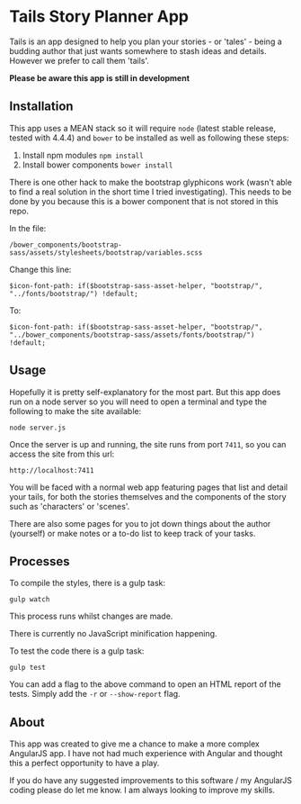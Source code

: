 Tails Story Planner App
=======================

Tails is an app designed to help you plan your stories - or 'tales' - being a
budding author that just wants somewhere to stash ideas and details. However we
prefer to call them 'tails'.

**Please be aware this app is still in development**

Installation
------------

This app uses a MEAN stack so it will require `node` (latest stable release, tested with 4.4.4) and `bower` to be installed
as well as following these steps:

1. Install npm modules `npm install`
2. Install bower components `bower install`

There is one other hack to make the bootstrap glyphicons work (wasn't able to find a real solution in the short time I tried investigating). This needs to be done by you because this is a bower component that is not stored in this repo.

In the file:

``` /bower_components/bootstrap-sass/assets/stylesheets/bootstrap/variables.scss ```

Change this line:

``` $icon-font-path: if($bootstrap-sass-asset-helper, "bootstrap/", "../fonts/bootstrap/") !default; ```

To:

``` $icon-font-path: if($bootstrap-sass-asset-helper, "bootstrap/", "../bower_components/bootstrap-sass/assets/fonts/bootstrap/") !default; ```

Usage
-----

Hopefully it is pretty self-explanatory for the most part. But this app does run
on a node server so you will need to open a terminal and type the following to
make the site available:

``` node server.js ```

Once the server is up and running, the site runs from port `7411`, so you can
access the site from this url:

``` http://localhost:7411 ```

You will be faced with a normal web app featuring pages that list and detail
your tails, for both the stories themselves and the components of the story
such as 'characters' or 'scenes'.

There are also some pages for you to jot down things about the author (yourself)
or make notes or a to-do list to keep track of your tasks.

Processes
---------

To compile the styles, there is a gulp task:

```gulp watch```

This process runs whilst changes are made.

There is currently no JavaScript minification happening.

To test the code there is a gulp task:

```gulp test```

You can add a flag to the above command to open an HTML report of the tests.
Simply add the ```-r``` or ```--show-report``` flag.

About
-----

This app was created to give me a chance to make a more complex AngularJS app. I
have not had much experience with Angular and thought this a perfect opportunity
to have a play.

If you do have any suggested improvements to this software / my AngularJS coding
please do let me know. I am always looking to improve my skills.